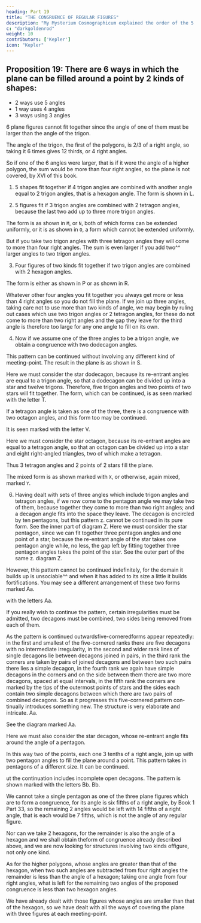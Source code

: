 ```yaml
---
heading: Part 19
title: "THE CONGRUENCE OF REGULAR FIGURES"
description: "My Mysterium Cosmographicum explained the order of the 5 solids in the world"
c: "darkgoldenrod"
weight: 10
contributors: ['Kepler']
icon: "Kepler"
---
```



## Proposition 19: There are 6 ways in which the plane can be filled around a point by 2 kinds of shapes:

- 2 ways use 5 angles
- 1 way uses 4 angles
- 3 ways using 3 angles

6 plane figures cannot fit together since the angle of one of them must be larger than the angle of the trigon. 

The angle of the trigon, the first of the polygons, is 2/3 of a right angle, so taking it 6 times gives 12 thirds,
or 4 right angles. 

So if one of the 6 angles were larger, that is if it were the angle of a higher polygon, the sum would be more than four right angles, so the plane is not covered, by XVI of this book.

1. 5 shapes fit together if 4 trigon angles are combined with another angle equal to 2 trigon angles, that is a hexagon angle. The form is shown in L.

2. 5 figures fit if 3 trigon angles are combined with 2 tetragon angles, because the last two add up to three more trigon angles. 

The form is as shown in `M`, or `N`, both of which forms can be extended uniformly, or it is as shown in `O`, a form which cannot be extended uniformly.

But if you take two trigon angles with three tetragon angles they will come to more than four right angles. The sum is even larger if you add two^^ larger angles to two trigon angles.

3. Four figures of two kinds fit together if two trigon angles are combined with 2 hexagon angles. 

The form is either as shown in P or as shown in R. 

Whatever other four angles you fit together you always get more or less than 4 right angles so you do not fill the plane.
If we join up three angles, taking care not to use more than two kinds of angle, we may begin by ruling out cases which use two trigon angles or 2 tetragon angles, for these do not come to more than two right angles and the gap they leave for the third angle is therefore too large for any one angle to fill on its own.

4. Now if we assume one of the three angles to be a trigon angle, we obtain a congruence with two dodecagon angles. 

This pattern can be continued without involving any different kind of meeting-point. The result in the plane is as shown in S.

Here we must consider the star dodecagon, because its re-entrant angles are equal to a trigon angle, so that a dodecagon can be divided up into a star and twelve trigons. Therefore, five trigon angles and two points of two stars
will fit together. The form, which can be continued, is as seen marked with the
letter T.

If a tetragon angle is taken as one of the three, there is a congruence with two octagon angles, and this form too may be continued. 

It is seen marked with the letter V.

Here we must consider the star octagon, because its re-entrant angles are equal to a tetragon angle, so that an octagon can be divided up into a star and eight right-angled triangles, two of which make a tetragon. 

Thus 3 tetragon angles and 2 points of 2 stars fill the plane.

The mixed form is as shown marked with `X`, or otherwise, again mixed, marked `Y`.

6. Having dealt with sets of three angles which include trigon angles and tetragon angles, if we now come to the pentagon angle we may take two of them, because together they come to more than two right angles; and a decagon angle fits into
the space they leave. The decagon is encircled by ten pentagons, but this pattern
z. cannot be continued in its pure form. See the inner part of diagram Z.
Here we must consider the star pentagon, since we can fit together three
pentagon angles and one point of a star, because the re-entrant angle of the
star takes one pentagon angle while, no less, the gap left by fitting together three
pentagon angles takes the point of the star. See the outer part of the same
z. diagram Z.

However, this pattern cannot be continued indefinitely, for the domain it builds up is unsociable^^ and when it has added to its size a little it builds fortifications. You may see a different arrangement of these two forms marked
Aa.

with the letters Aa.

If you really wish to continue the pattern, certain irregularities must be admitted, two decagons must be combined, two sides being removed from each of them.

As the pattern is continued outwardsfive-corneredforms appear repeatedly: in the first and smallest of the five-cornered ranks there are five decagons with no intermediate irregularity, in the second and wider rank lines of single decagons
lie between decagons joined in pairs, in the third rank the corners are taken
by pairs of joined decagons and between two such pairs there lies a simple decagon,
in the fourth rank we again have simple decagons in the corners and on the
side between them there are two more decagons, spaced at equal intervals, in
the fifth rank the corners are marked by the tips of the outermost points of stars
and the sides each contain two simple decagons between which there are two
pairs of combined decagons. So as it progresses this five-cornered pattern con­
tinually introduces something new. The structure is very elaborate and intricate.
Aa.

See the diagram marked Aa.

Here we must also consider the star decagon, whose re-entrant angle fits around the angle of a pentagon. 

In this way two of the points, each one 3 tenths of a right angle, join up with two pentagon angles to fill the plane around a point. This pattern takes in pentagons of a different size. It can be continued.

ut the continuation includes incomplete open decagons. The pattern is shown
marked with the letters Bb.
Bb.

We cannot take a single pentagon as one of the three plane figures which are to form a congruence, for its angle is six fifths of a right angle, by Book 1 Part 33, so the remaining 2 angles would be left with 14 fifths of a right angle, that is each would be 7 fifths, which is not the angle of any regular figure.

Nor can we take 2 hexagons, for the remainder is also the angle of a hexagon and we shall obtain theform of congruence already described above, and we are now looking for structures involving two kinds offigure, not only one kind. 

As for the higher polygons, whose angles are greater than that of the hexagon, when two such angles are subtracted from four right angles the remainder is less than the angle of a hexagon; taking one angle from four right
angles, what is left for the remaining two angles of the proposed congruence
is less than two hexagon angles. 

We have already dealt with those figures whose angles are smaller than that of the hexagon, so we have dealt with all the ways of covering the plane with three figures at each meeting-point.



